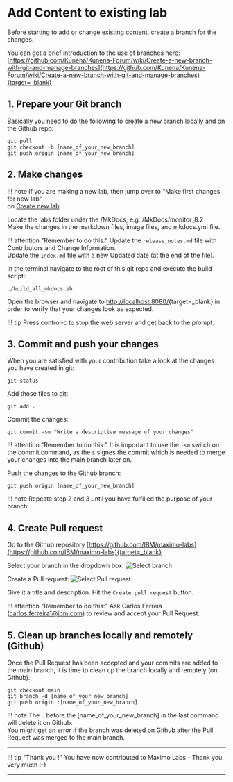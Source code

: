 # Add Content to existing lab

Before starting to add or change existing content, create a branch for the changes.

You can get a brief introduction to the use of branches here:<br>
[https://github.com/Kunena/Kunena-Forum/wiki/Create-a-new-branch-with-git-and-manage-branches](https://github.com/Kunena/Kunena-Forum/wiki/Create-a-new-branch-with-git-and-manage-branches){target=_blank}

## 1. Prepare your Git branch

Basically you need to do the following to create a new branch locally and on the Github repo:

    git pull
    git checkout -b [name_of_your_new_branch]
    git push origin [name_of_your_new_branch]

## 2. Make changes

!!! note
    If you are making a new lab, then jump over to "Make first changes for new lab"<br>
    on [Create new lab](../create_new/#make-first-changes-for-new-lab).


Locate the labs folder under the /MkDocs, e.g. /MkDocs/monitor_8.2<br>
Make the changes in the markdown files, image files, and mkdocs.yml file.<br>  

!!! attention "Remember to do this:"
    Update the `release_notes.md` file with Contributors and Change Information.<br>
    Update the `index.md` file with a new Updated date (at the end of the file).


In the terminal navigate to the root of this git repo and execute the build script:

    ./build_all_mkdocs.sh

Open the browser and navigate to [http://localhost:8080/](http://localhost:8080/){target=_blank} in order to verify that your changes look as expected. 

!!! tip
    Press control-c to stop the web server and get back to the prompt.


## 3. Commit and push your changes

When you are satisfied with your contribution take a look at the changes you have created in git:

    git status

Add those files to git:

    git add .

Commit the changes:

    git commit -sm "Write a descriptive message of your changes"

!!! attention "Remember to do this:"
    It is important to use the `-sm` switch on the commit command, as the `s` signes the commit which is needed to merge your changes into the main branch later on.

Push the changes to the Github branch:

    git push origin [name_of_your_new_branch]

!!! note
    Repeate step 2 and 3 until you have fulfilled the purpose of your branch.


## 4. Create Pull request

Go to the Github repository [https://github.com/IBM/maximo-labs](https://github.com/IBM/maximo-labs){target=_blank}

Select your branch in the dropdown box:
![Select branch](/img/contribute/add_select_branch.png)

Create a Pull request:
![Select Pull request](/img/contribute/add_select_pull_request.png)

Give it a title and description. Hit the `Create pull request` button.

!!! attention "Remember to do this:"
    Ask Carlos Ferreia (carlos.ferreira1@ibm.com) to review and accept your Pull Request.

## 5. Clean up branches locally and remotely (Github)

Once the Pull Request has been accepted and your commits are added to the main branch, it is time to clean up the branch locally and remotely (on Github).

    git checkout main
    git branch -d [name_of_your_new_branch]
    git push origin :[name_of_your_new_branch]

!!! note
    The `:` before the [name_of_your_new_branch] in the last command will delete it on Github.</br>
    You might get an error if the branch was deleted on Github after the Pull Request was merged to the main branch.

---

!!! tip "Thank you !"
    You have now contributed to Maximo Labs - Thank you very much :-)

---
